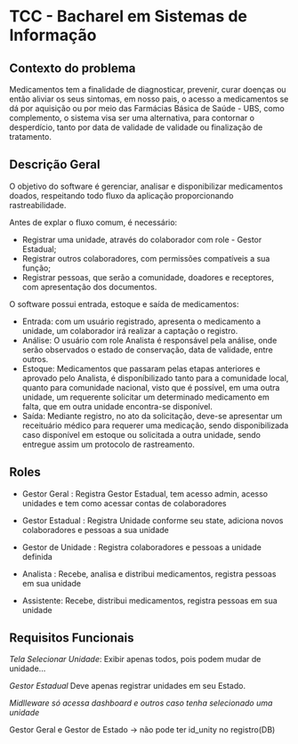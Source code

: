 # TCC - Bacharel em Sistemas de Informação

## Contexto do problema
Medicamentos tem a finalidade de diagnosticar, prevenir, curar doenças ou então aliviar os seus sintomas, em nosso pais, o acesso a medicamentos se dá por aquisição ou por meio das Farmácias Básica de Saúde - UBS, como complemento, o sistema visa ser uma alternativa, para contornar o desperdício, tanto por data de validade de validade ou finalização de tratamento.


## Descrição Geral
O objetivo do software é gerenciar, analisar e disponibilizar medicamentos doados, respeitando todo fluxo da aplicação proporcionando rastreabilidade.

Antes de explar o fluxo comum, é necessário: 
 - Registrar uma unidade, através do colaborador com role - Gestor Estadual;
 - Registrar outros colaboradores, com permissões compatíveis a sua função;
 - Registrar pessoas, que serão a comunidade, doadores e receptores, com apresentação dos documentos.

O software possui entrada, estoque e saída de medicamentos:
- Entrada: 
        com um usuário registrado, apresenta o medicamento a unidade, um colaborador irá realizar a captação o registro.
- Análise: 
        O usuário com role Analista é responsável pela análise, onde serão observados o estado de conservação, data de validade, entre outros.
- Estoque:
        Medicamentos que passaram pelas etapas anteriores e aprovado pelo Analista, é disponíbilizado tanto para a comunidade local, quanto para comunidade nacional, visto que é possível, em uma outra unidade, um requerente solicitar um determinado medicamento em falta, que em outra unidade encontra-se disponível.
- Saída:
        Mediante registro, no ato da solicitação, deve-se apresentar um receituário médico para requerer uma medicação, sendo disponibilizada caso disponível em estoque ou solicitada a outra unidade, sendo entregue assim um protocolo de rastreamento.

## Roles
 - Gestor Geral : Registra Gestor Estadual, tem acesso admin, acesso unidades e tem como acessar contas de colaboradores

 - Gestor Estadual : Registra Unidade conforme seu state, adiciona novos colaboradores e pessoas a sua unidade

 - Gestor de Unidade : Registra colaboradores e pessoas a unidade definida

 - Analista : Recebe, analisa e distribui medicamentos, registra pessoas em sua unidade

 - Assistente: Recebe, distribui medicamentos, registra pessoas em sua unidade


## Requisitos Funcionais

*Tela Selecionar Unidade*:
Exibir apenas todos, pois podem mudar de unidade...

*Gestor Estadual*
Deve apenas registrar unidades em seu Estado.


*Midlleware só acessa dashboard e outros caso tenha selecionado uma unidade*


Gestor Geral e Gestor de Estado -> não pode ter id_unity no registro(DB)
